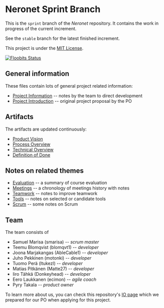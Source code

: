 # Neronet Sprint Branch

This is the `sprint` branch of the *Neronet* repository. It contains the work
in progress of the current increment.

See the `stable` branch for the latest finished increment.

This project is under the [MIT License](./LICENSE).

[![Floobits Status](https://floobits.com/smarisa/neronet.svg)](https://floobits.com/smarisa/neronet/redirect)

## General information

These files contain lots of general project related information:

- [Project Information](./doc/project_information.md) -- notes by the team to
  direct development
- [Project Introduction](./doc/project_introduction.pdf) -- original project
  proposal by the PO

## Artifacts

The artifacts are updated continuously:

- [Product Vision](./doc/product_vision.pdf)
- [Process Overview](./doc/process_overview.pdf)
- [Technical Overview](./doc/technical_overview.pdf)
- [Definition of Done](./doc/definition_of_done.pdf)

## Notes on related themes

- [Evaluation](./doc/notes_on_evaluation.md) -- a summary of course evaluation
- [Meetings](./doc/notes_on_meetings.md) -- a chronology of meetings history
  with notes
- [Teamwork](./doc/notes_on_teamwork.md) -- notes to improve teamwork
- [Tools](./doc/notes_on_tools.md) -- notes on selected or candidate tools
- [Scrum](./doc/notes_on_scrum.md) -- some notes on Scrum

## Team

The team consists of

- Samuel Marisa (smarisa) -- *scrum master*
- Teemu	Blomqvist (blomqvt1) -- *developer*
- Joona Marjakangas (AbleCable1) -- *developer*
- Juho Pekkinen (motonki) -- *developer*
- Tuomo Perä (ltukezl) -- *developer*
- Matias Pitkänen (Matte27) -- *developer*
- Iiro Tähkä (Donkeyhead) -- *developer*
- Eero Laukkanen (ecimon) -- *agile coach*
- Pyry Takala -- *product owner*

To learn more about us, you can check this repository's
[IO page](http://smarisa.github.io/neronet) which we prepared for our PO when
applying for this project.
